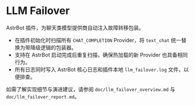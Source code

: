 # LLM Failover

AstrBot 插件，为聊天类模型提供商自动注入故障转移包装。

- 在插件初始化时扫描所有 `CHAT_COMPLETION` Provider，将 `text_chat` 统一替换为带降级逻辑的包装器。
- 支持在 AstrBot 启动完成后重复扫描，确保热加载的新 Provider 也具备相同行为。
- 所有日志同时写入 AstrBot 核心日志和插件本地 `llm_failover.log` 文件，以便排查。

如需了解实现细节与演进建议，请参阅 `doc/llm_failover_overview.md` 与 `doc/llm_failover_report.md`。
